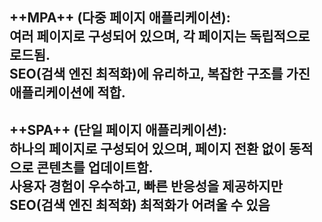 ++MPA++ (다중 페이지 애플리케이션):  
  여러 페이지로 구성되어 있으며, 각 페이지는 독립적으로 로드됨.  
  SEO(검색 엔진 최적화)에 유리하고, 복잡한 구조를 가진 애플리케이션에 적합.  
---
++SPA++ (단일 페이지 애플리케이션):  
  하나의 페이지로 구성되어 있으며, 페이지 전환 없이 동적으로 콘텐츠를 업데이트함.  
  사용자 경험이 우수하고, 빠른 반응성을 제공하지만 SEO(검색 엔진 최적화) 최적화가 어려울 수 있음  
---
